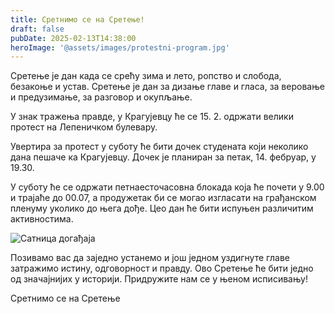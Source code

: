 ```yaml
---
title: Сретнимо се на Сретење!
draft: false
pubDate: 2025-02-13T14:38:00
heroImage: '@assets/images/protestni-program.jpg'
---
```

Сретење је дан када се срећу зима и лето, ропство и слобода, безакоње и устав. Сретење је дан за дизање главе и гласа, за веровање и предузимање, за разговор и окупљање.

У знак тражења правде, у Крагујевцу ће се 15. 2. одржати велики протест на Лепеничком булевару.

Увертира за протест у суботу ће бити дочек студената који неколико дана пешаче ка Крагујевцу. Дочек је планиран за петак, 14. фебруар, у 19.30.

У суботу ће се одржати петнаесточасовна блокада која ће почети у 9.00 и трајаће до 00.07, а продужетак би се могао изгласати на грађанском пленуму уколико до њега дође. Цео дан ће бити испуњен различитим активностима.

![Сатница догађаја](@assets/images/sretenje-satnica.jpeg)

Позивамо вас да заједно устанемо и још једном уздигнуте главе затражимо истину, одговорност и правду. Ово Сретење ће бити једно од значајнијих у историји. Придружите нам се у њеном исписивању!

Сретнимо се на Сретење
